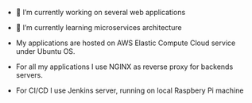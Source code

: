- 🔭 I’m currently working on several web applications
- 🌱 I’m currently learning microservices architecture

- My applications are hosted on AWS Elastic Compute Cloud service under Ubuntu OS.
- For all my applications I use NGINX as reverse proxy for backends servers.
- For CI/CD I use Jenkins server, running on local Raspbery Pi machine

<!--
**enumerable-entity/enumerable-entity** is a ✨ _special_ ✨ repository because its `README.md` (this file) appears on your GitHub profile.
-->
